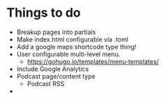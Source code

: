 # Things to do
- Breakup pages into partials
- Make index.html configurable via .toml
- Add a google maps shortcode type thing!
- User configurable multi-level menu.
  - https://gohugo.io/templates/menu-templates/
- Include Google Analytics
- Podcast page/content type
  - Podcast RSS
-
